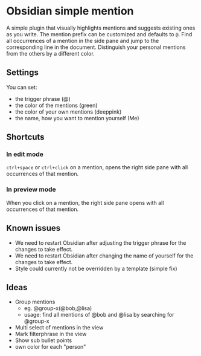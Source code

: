 # Obsidian simple mention
A simple plugin that visually highlights mentions and suggests existing ones as you write.
The mention prefix can be customized and defaults to `@`.
Find all occurrences of a mention in the side pane and jump to the corresponding line in the document.
Distinguish your personal mentions from the others by a different color.

## Settings
You can set:
- the trigger phrase (@)
- the color of the mentions (green)
- the color of your own mentions (deeppink)
- the name, how you want to mention yourself (Me)

## Shortcuts
### In edit mode
`ctrl+space` or `ctrl+click` on a mention, opens the right side pane with all occurrences of that mention.

### In preview mode
When you click on a mention, the right side pane opens with all occurrences of that mention.

## Known issues
- We need to restart Obsidian after adjusting the trigger phrase for the changes to take effect.
- We need to restart Obsidian after changing the name of yourself for the changes to take effect.
- Style could currently not be overridden by a template (simple fix)

## Ideas
- Group mentions
  - eg. @group-x(@bob,@lisa)
  - usage: find all mentions of @bob and @lisa by searching for @group-x
- Multi select of mentions in the view
- Mark filterphrase in the view
- Show sub bullet points
- own color for each "person"